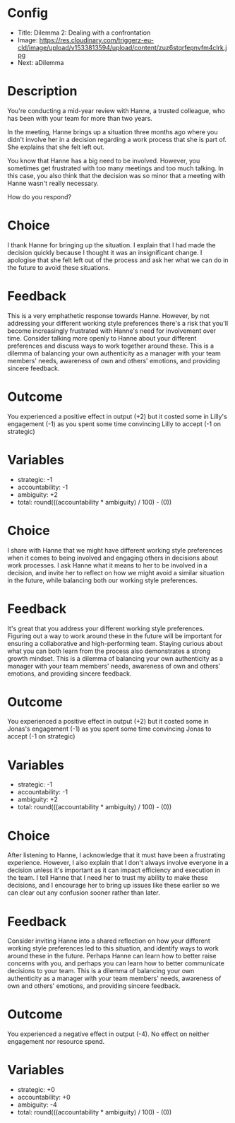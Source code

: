 # Config
 - Title: Dilemma 2: Dealing with a confrontation
 - Image: https://res.cloudinary.com/triggerz-eu-cld/image/upload/v1533813594/upload/content/zuz6stqrfepnvfm4clrk.jpg
 - Next: aDilemma

# Description
You're conducting a mid-year review with Hanne, a trusted colleague, who has been with your team for more than two years.

In the meeting, Hanne brings up a situation three months ago where you didn't involve her in a decision regarding a work process that she is part of. She explains that she felt left out.

You know that Hanne has a big need to be involved. However, you sometimes get frustrated with too many meetings and too much talking. In this case, you also think that the decision was so minor that a meeting with Hanne wasn't really necessary.

How do you respond?

# Choice
I thank Hanne for bringing up the situation. I explain that I had made the decision quickly because I thought it was an insignificant change. I apologise that she felt left out of the process and ask her what we can do in the future to avoid these situations.

# Feedback

This is a very emphathetic response towards Hanne. However, by not addressing your different working style preferences there's a risk that you'll become increasingly frustrated with Hanne's need for involvement over time.
Consider talking more openly to Hanne about your different preferences and discuss ways to work together around these.
This is a dilemma of balancing your own authenticity as a manager with your team members' needs, awareness of own and others' emotions, and providing sincere feedback.

# Outcome

You experienced a positive effect in output (+2) but it costed some in Lilly's engagement (-1) as you spent some time convincing Lilly to accept (-1 on strategic)

# Variables
 - strategic: -1
 - accountability: -1
 - ambiguity: +2
 - total: round(((accountability * ambiguity) / 100) - (0))


# Choice
I share with Hanne that we might have different working style preferences when it comes to being involved and engaging others in decisions about work processes. I ask Hanne what it means to her to be involved in a decision, and invite her to reflect on how we might avoid a similar situation in the future, while balancing both our working style preferences.

# Feedback
It's great that you address your different working style preferences. Figuring out a way to work around these in the future will be important for ensuring a collaborative and high-performing team. Staying curious about what you can both learn from the process also demonstrates a strong growth mindset. This is a dilemma of balancing your own authenticity as a manager with your team members' needs, awareness of own and others' emotions, and providing sincere feedback.

# Outcome

You experienced a positive effect in output (+2) but it costed some in Jonas's engagement (-1) as you spent some time convincing Jonas to accept (-1 on strategic)

# Variables
 - strategic: -1
 - accountability: -1
 - ambiguity: +2
 - total: round(((accountability * ambiguity) / 100) - (0))


# Choice
After listening to Hanne, I acknowledge that it must have been a frustrating experience. However, I also explain that I don't always involve everyone in a decision unless it's important as it can impact efficiency and execution in the team. I tell Hanne that I need her to trust my ability to make these decisions, and I encourage her to bring up issues like these earlier so we can clear out any confusion sooner rather than later.

# Feedback
 Consider inviting Hanne into a shared reflection on how your different working style preferences led to this situation, and identify ways to work around these in the future. Perhaps Hanne can learn how to better raise concerns with you, and perhaps you can learn how to better communicate decisions to your team. This is a dilemma of balancing your own authenticity as a manager with your team members' needs, awareness of own and others' emotions, and providing sincere feedback.

# Outcome

You experienced a negative effect in output (-4). No effect on neither engagement nor resource spend.

# Variables
 - strategic: +0
 - accountability: +0
 - ambiguity: -4
 - total: round(((accountability * ambiguity) / 100) - (0))
